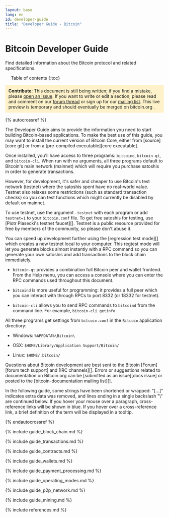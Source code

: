 ```yaml
---
layout: base
lang: en
id: developer-guide
title: "Developer Guide - Bitcoin"
---
```


# Bitcoin Developer Guide

<p class="summary">Find detailed information about the Bitcoin protocol and related specifications.</p>

<div markdown="1" id="toc" class="toc"><div markdown="1">

* Table of contents
{:toc}

</div></div>

<!--#md#<div markdown="1" class="toccontent">#md#-->

<p style="padding:10px;background-color:rgb(255, 242, 202);"><b>Contribute</b>: This document is still being written; if you find a mistake, please
<a href="https://github.com/saivann/bitcoin.org/issues">open an issue</a>. If you want to write or edit a section, please read and comment on our <a href="https://bitcointalk.org/index.php?topic=511876">forum thread</a> or sign up for our <a href="https://groups.google.com/forum/?hl=en#!forum/bitcoin-documentation">mailing list</a>. This live preview is temporary and should eventually be merged on bitcoin.org .</p>

{% autocrossref %}

The Developer Guide aims to provide the information you need to start
building Bitcoin-based applications. To make the best use of this guide,
you may want to install the current version of Bitcoin Core, either from
[source][core git] or from a [pre-compiled executable][core executable].

Once installed, you'll have access to three programs: `bitcoind`,
`bitcoin-qt`, and `bitcoin-cli`.  When run with no arguments, all three
programs default to Bitcoin's main network (mainnet) which will require
you purchase satoshis in order to generate transactions.

However, for development, it's safer and cheaper to use Bitcoin's test
network (testnet) where the satoshis spent have no real-world value.
Testnet also relaxes some restrictions (such as standard transaction
checks) so you can test functions which might currently be disabled by
default on mainnet.  

To use testnet, use the argument `-testnet`<!--noref--> with each program or add
`testnet=1`<!--noref--> to your `bitcoin.conf` file.  To get
free satoshis for testing, use [Piotr Piasecki's testnet faucet][].
Testnet is a public resource provided for free by members of the
community, so please don't abuse it.  

You can speed up development further using the [regression test mode][]
which creates a new testnet local to your computer. This regtest mode
will let you generate blocks almost instantly with a RPC command so you
can generate your own satoshis and add transactions to the block chain
immediately.

* `bitcoin-qt` provides a combination full Bitcoin peer and wallet
  frontend. From the Help menu, you can access a console where you can
  enter the RPC commands used throughout this document.

* `bitcoind` is more useful for programming: it provides a full peer
  which you can interact with through RPCs to port 8332 (or 18332
  for testnet).

* `bitcoin-cli` allows you to send RPC commands to `bitcoind` from the
  command line.  For example, `bitcoin-cli getinfo`

All three programs get settings from `bitcoin.conf` in the `Bitcoin`
application directiory:

* Windows: `%APPDATA%\Bitcoin\`

* OSX: `$HOME/Library/Application Support/Bitcoin/`

* Linux: `$HOME/.bitcoin/`

Questions about Bitcoin development are best sent to the Bitcoin [Forum][forum
tech support] and [IRC channels][]. Errors or suggestions related to
documentation on Bitcoin.org can be [submitted as an issue][docs issue]
or posted to the [bitcoin-documentation mailing list][].

In the following guide, 
some strings have been shortened or wrapped: "[...]" indicates extra data was removed, and lines ending in a single backslash "\\" are continued below.
If you hover your mouse over a paragraph, cross-reference links will be
shown in blue.  If you hover over a cross-reference link, a brief
definition of the term will be displayed in a tooltip.

{% endautocrossref %}

{% include guide_block_chain.md %}

{% include guide_transactions.md %}

{% include guide_contracts.md %}

{% include guide_wallets.md %}

{% include guide_payment_processing.md %}

{% include guide_operating_modes.md %}

{% include guide_p2p_network.md %}

{% include guide_mining.md %}

{% include references.md %}

<!--#md#</div>#md#-->

<script>updateToc();</script>
